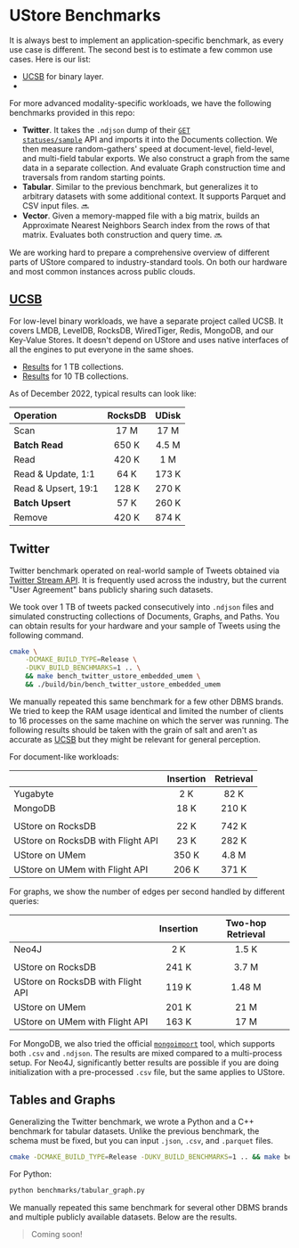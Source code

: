 # UStore Benchmarks

It is always best to implement an application-specific benchmark, as every use case is different.
The second best is to estimate a few common use cases.
Here is our list:

- [UCSB]() for binary layer.
- 


For more advanced modality-specific workloads, we have the following benchmarks provided in this repo:

- **Twitter**. It takes the `.ndjson` dump of their <code class="docutils literal notranslate"><a href="https://developer.twitter.com/en/docs/twitter-api/v1/tweets/sample-realtime/overview" class="pre">GET statuses/sample</a></code> API and imports it into the Documents collection. We then measure random-gathers' speed at document-level, field-level, and multi-field tabular exports. We also construct a graph from the same data in a separate collection. And evaluate Graph construction time and traversals from random starting points.
- **Tabular**. Similar to the previous benchmark, but generalizes it to arbitrary datasets with some additional context. It supports Parquet and CSV input files. 🔜
- **Vector**. Given a memory-mapped file with a big matrix, builds an Approximate Nearest Neighbors Search index from the rows of that matrix. Evaluates both construction and query time. 🔜

We are working hard to prepare a comprehensive overview of different parts of UStore compared to industry-standard tools.
On both our hardware and most common instances across public clouds.


## [UCSB][ucsb]

For low-level binary workloads, we have a separate project called UCSB.
It covers LMDB, LevelDB, RocksDB, WiredTiger, Redis, MongoDB, and our Key-Value Stores.
It doesn't depend on UStore and uses native interfaces of all the engines to put everyone in the same shoes.

* [Results][ucsb-1] for 1 TB collections.
* [Results][ucsb-10] for 10 TB collections.

As of December 2022, typical results can look like:

| Operation           | RocksDB | UDisk |
| :------------------ | :-----: | :---: |
| Scan                |  17 M   | 17 M  |
| **Batch Read**      |  650 K  | 4.5 M |
| Read                |  420 K  |  1 M  |
| Read & Update, 1:1  |  64 K   | 173 K |
| Read & Upsert, 19:1 |  128 K  | 270 K |
| **Batch Upsert**    |  57 K   | 260 K |
| Remove              |  420 K  | 874 K |

## Twitter

Twitter benchmark operated on real-world sample of Tweets obtained via [Twitter Stream API][twitter-samples].
It is frequently used across the industry, but the current "User Agreement" bans publicly sharing such datasets.

We took over 1 TB of tweets packed consecutively into `.ndjson` files and simulated constructing collections of Documents, Graphs, and Paths.
You can obtain results for your hardware and your sample of Tweets using the following command.

```sh
cmake \
    -DCMAKE_BUILD_TYPE=Release \
    -DUKV_BUILD_BENCHMARKS=1 .. \
    && make bench_twitter_ustore_embedded_umem \
    && ./build/bin/bench_twitter_ustore_embedded_umem
```

We manually repeated this same benchmark for a few other DBMS brands.
We tried to keep the RAM usage identical and limited the number of clients to 16 processes on the same machine on which the server was running.
The following results should be taken with the grain of salt and aren't as accurate as [UCSB](#ucsb) but they might be relevant for general perception.

For document-like workloads:

|                                   | Insertion | Retrieval |
| :-------------------------------- | :-------: | :-------: |
| Yugabyte                          |    2 K    |   82 K    |
| MongoDB                           |   18 K    |   210 K   |
|                                   |           |           |
| UStore on RocksDB                 |   22 K    |   742 K   |
| UStore on RocksDB with Flight API |   23 K    |   282 K   |
| UStore on UMem                    |   350 K   |   4.8 M   |
| UStore on UMem with Flight API    |   206 K   |   371 K   |

For graphs, we show the number of edges per second handled by different queries:

|                                   | Insertion | Two-hop Retrieval |
| :-------------------------------- | :-------: | :---------------: |
| Neo4J                             |    2 K    |       1.5 K       |
|                                   |           |                   |
| UStore on RocksDB                 |   241 K   |       3.7 M       |
| UStore on RocksDB with Flight API |   119 K   |      1.48 M       |
| UStore on UMem                    |   201 K   |       21 M        |
| UStore on UMem with Flight API    |   163 K   |       17 M        |

For MongoDB, we also tried the official <code class="docutils literal notranslate"><a href="https://www.mongodb.com/docs/database-tools/mongoimport/" class="pre">mongoimport</a></code> tool, which supports both `.csv` and `.ndjson`.
The results are mixed compared to a multi-process setup.
For Neo4J, significantly better results are possible if you are doing initialization with a pre-processed `.csv` file, but the same applies to UStore.

## Tables and Graphs

Generalizing the Twitter benchmark, we wrote a Python and a C++ benchmark for tabular datasets.
Unlike the previous benchmark, the schema must be fixed, but you can input `.json`, `.csv`, and `.parquet` files.

```sh
cmake -DCMAKE_BUILD_TYPE=Release -DUKV_BUILD_BENCHMARKS=1 .. && make benchmark_tabular_graph_ustore_embedded_umem && ./build/bin/benchmark_tabular_graph_ustore_embedded_umem
```

For Python:

```sh
python benchmarks/tabular_graph.py
```

We manually repeated this same benchmark for several other DBMS brands and multiple publicly available datasets.
Below are the results.

> Coming soon!

[ucsb-10]: https://unum.cloud/post/2022-03-22-ucsb
[ucsb-1]: https://unum.cloud/post/2021-11-25-ycsb
[ucsb]: https://github.com/unum-cloud/ucsb
[twitter-samples]: https://developer.twitter.com/en/docs/twitter-api/v1/tweets/sample-realtime/overview
